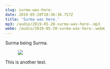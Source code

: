 ```yaml
---
slug: surma-was-here-
date: 2019-05-20T10:36:36.757Z
title: 'Surma was here.'
mp3: /audio/2019-05-20-surma-was-here-.mp3
webm: /audio/2019-05-20-surma-was-here-.webm
---
```


Surma being Surma.

<figure><img src="/images/2019-05-20-surma-was-here--0.jpeg"></figure>

This is another test.

